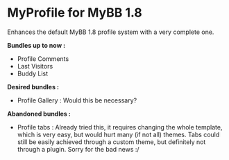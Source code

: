 MyProfile for MyBB 1.8
=========

Enhances the default MyBB 1.8 profile system with a very complete one.

__Bundles up to now :__
- Profile Comments
- Last Visitors
- Buddy List


__Desired bundles :__
- Profile Gallery : Would this be necessary?


__Abandoned bundles :__
- Profile tabs : Already tried this, it requires changing the whole template, which is very easy, but would hurt many (if not all) themes. Tabs could still be easily achieved through a custom theme, but definitely not through a plugin. Sorry for the bad news :/
